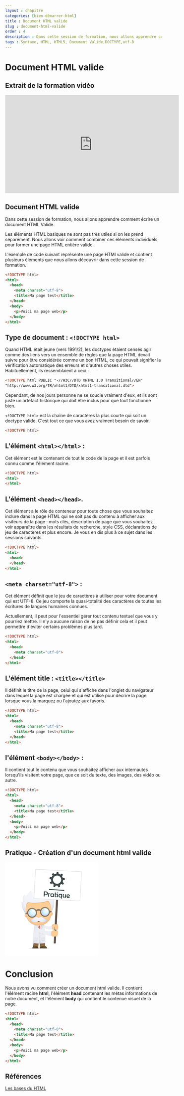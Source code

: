 ```yaml
---
layout : chapitre
categories: [bien-démarrer-html]
title : Document HTML valide
slug : document-html-valide
order : 4
description : Dans cette session de formation, nous allons apprendre comment écrire un document HTML Valide.
tags : Syntaxe, HTML, HTML5, Document Valide,DOCTYPE,utf-8
---
```


# Document HTML valide

## Extrait de la formation vidéo

<div class="video-container">
<iframe width="560" height="315" src="https://www.youtube.com/embed/r7an9a0Q_WQ" title="YouTube video player" frameborder="0" allow="accelerometer; autoplay; clipboard-write; encrypted-media; gyroscope; picture-in-picture" allowfullscreen></iframe>
</div>

##  Document HTML valide
<!-- note -->

Dans cette session de formation, nous allons apprendre comment écrire un document HTML Valide.

<!-- end note -->

<!-- new slide -->

<!-- g layout : t 12-8  -->

<!-- note -->

Les éléments HTML basiques ne sont pas très utiles si on les prend séparément. Nous allons voir comment combiner ces éléments individuels pour former une page HTML entière valide.

L'exemple de code suivant représente une page HTMl valide et contient plusieurs éléments que nous allons découvrir dans cette session de formation.

<!-- end note -->

```html
<!DOCTYPE html>
<html>
  <head>
    <meta charset="utf-8">
    <title>Ma page test</title>
  </head>
  <body>
    <p>Voici ma page web</p>
  </body>
</html>
```

## Type de document :  `<!DOCTYPE html>`

<!-- g layout : t 12-3 12-3 p-60 -->

<!-- note -->

Quand HTML était jeune (vers 1991/2), les doctypes  étaient censés agir comme des liens vers un ensemble de règles que la page HTML devait suivre pour être considérée comme un bon HTML, ce qui pouvait signifier la vérification automatique des erreurs et d'autres choses utiles. Habituellement, ils ressemblaient à ceci :

<!-- end note -->

```html
<!DOCTYPE html PUBLIC "-//W3C//DTD XHTML 1.0 Transitional//EN"
"http://www.w3.org/TR/xhtml1/DTD/xhtml1-transitional.dtd">
```

<!-- note -->

Cependant, de nos jours personne ne se soucie vraiment d'eux, et ils sont juste un artefact historique qui doit être inclus pour que tout fonctionne bien. 

`<!DOCTYPE html>` est la chaîne de caractères la plus courte qui soit un doctype valide. C'est tout ce que vous avez vraiment besoin de savoir.

<!-- end note -->

<!-- new zone -->

```html
<!DOCTYPE html>
```

## L'élément ``<html></html>`` : 

<!-- g layout : t 12-6  -->

<!-- note -->

Cet élément est le contenant de tout le code de la page et il est parfois connu comme l'élément racine.

<!-- end note -->

```html
<!DOCTYPE html>
<html>
</html>
```

## L'élément ``<head></head>``. 

<!-- g layout : t 12-6  -->

<!-- note -->

Cet élément a le rôle de conteneur pour toute chose que vous souhaitez inclure dans la page HTML qui ne soit pas du contenu à afficher aux visiteurs de la page :  mots clés, description de page que vous souhaitez voir apparaître dans les résultats de recherche, style CSS, déclarations de jeu de caractères et plus encore. Je vous en dis plus à ce sujet dans les sessions suivants.

<!-- end note -->

```html
<!DOCTYPE html>
<html>
  <head>
  </head>
</html>
```

##  ``<meta charset="utf-8">`` : 

<!-- g layout : t 12-6  -->

<!-- note -->

Cet élément définit que le jeu de caractères à utiliser pour votre document qui est UTF-8. Ce jeu comporte la quasi‑totalité des caractères de toutes les écritures de langues humaines connues. 

Actuellement, il peut pour l'essentiel gérer tout contenu textuel que vous y pourriez mettre. Il n'y a aucune raison de ne pas définir cela et il peut permettre d'éviter certains problèmes plus tard. 

<!-- end note -->

```html
<!DOCTYPE html>
<html>
  <head>
    <meta charset="utf-8">
  </head>
</html>
```

## L'élément title : ``<title></title>`` 

<!-- g layout : t 12-6  -->

<!-- note -->

Il définit le titre de la page, celui qui s'affiche dans l'onglet du navigateur dans lequel la page est chargée et qui est utilisé pour décrire la page lorsque vous la marquez ou l'ajoutez aux favoris. 

<!-- end note -->

```html
<!DOCTYPE html>
<html>
  <head>
    <meta charset="utf-8">
    <title>Ma page test</title>
  </head>
</html>
```

## l'élément  ``<body></body>`` : 

<!-- g layout : t 12-6  -->

<!-- note -->

Il contient tout le contenu que vous souhaitez afficher aux internautes lorsqu'ils visitent votre page, que ce soit du texte, des images, des vidéo ou autre.

<!-- end note -->

```html
<!DOCTYPE html>
<html>
  <head>
    <meta charset="utf-8">
    <title>Ma page test</title>
  </head>
  <body>
    <p>Voici ma page web</p>
  </body>
</html>
```




## Pratique - Création d'un document html valide

<!-- g layout : t 12-8 p-30 -->

![Explication pratique](./images/prof/explication-pratique.png)

 
# Conclusion

<!-- g layout : t 12-6  -->

<!-- note -->

Nous avons vu comment créer un document html valide. Il contient l'élément racine **html**, l'élément **head** contenant les métas informations de notre document, et l'élément **body** qui contient le contenue visuel de la page.

<!-- end note -->

```html
<!DOCTYPE html>
<html>
  <head>
    <meta charset="utf-8">
    <title>Ma page test</title>
  </head>
  <body>
    <p>Voici ma page web</p>
  </body>
</html>
```

## Références 

[Les bases du HTML](https://developer.mozilla.org/fr/docs/Learn/Getting_started_with_the_web/HTML_basics)